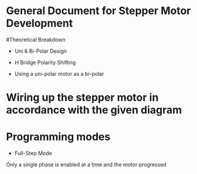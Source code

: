 # General Document for Stepper Motor Development

#Theoretical Breakdown

- Uni & Bi-Polar Design



- H Bridge Polarity Shifting




- Using a uni-polar motor as a  bi-polar 




# Wiring up the stepper motor in accordance with the given diagram



# Programming modes

- Full-Step Mode

Only a single phase is enabled at a time and the motor progressed 
